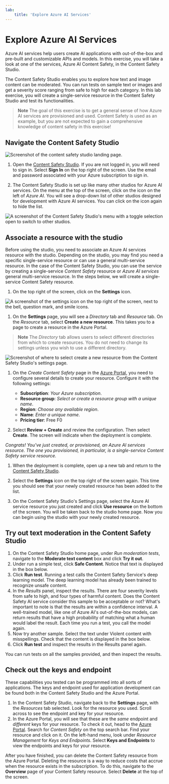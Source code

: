 ```yaml
---
lab:
    title: 'Explore Azure AI Services'
---
```


# Explore Azure AI Services

Azure AI services help users create AI applications with out-of-the-box and pre-built and customizable APIs and models. In this exercise, you will take a look at one of the services, Azure AI Content Safety, in the Content Safety Studio.

The Content Safety Studio enables you to explore how text and image content can be moderated. You can run tests on sample text or images and get a severity score ranging from safe to high for each category. In this lab exercise, you will create a single-service resource in the Content Safety Studio and test its functionalities. 

> **Note**
> The goal of this exercise is to get a general sense of how Azure AI services are provisioned and used. Content Safety is used as an example, but you are not expected to gain a comprehensive knowledge of content safety in this exercise!

## Navigate the Content Safety Studio 

![Screenshot of the content safety studio landing page.](./media/content-safety/content-safety-getting-started.png)

1. Open the [Content Safety Studio](https://contentsafety.cognitive.azure.com?azure-portal=true). If you are not logged in, you will need to sign in. Select **Sign In** on the top right of the screen. Use the email and password associated with your Azure subscription to sign in. 

1. The Content Safety Studio is set up like many other studios for Azure AI services. On the menu at the top of the screen, click on the icon on the left of *Azure AI*. You will see a drop-down list of other studios designed for development with Azure AI services. You can click on the icon again to hide the list.

![A screenshot of the Content Safety Studio's menu with a toggle selection open to switch to other studios.](./media/content-safety/studio-toggle-icon.png)  

## Associate a resource with the studio 

Before using the studio, you need to associate an Azure AI services resource with the studio. Depending on the studio, you may find you need a specific single-service resource or can use a general multi-service resource. In the case of the Content Safety Studio, you can use the service by creating a single-service *Content Safety* resource or *Azure AI services* general multi-service resource. In the steps below, we will create a single-service Content Safety resource. 

1. On the top right of the screen, click on the **Settings** icon. 

![A screenshot of the settings icon on the top right of the screen, next to the bell, question mark, and smile icons.](./media/content-safety/settings-toggle.png)

1. On the **Settings** page, you will see a *Directory* tab and *Resource* tab. On the *Resource* tab, select **Create a new resource**. This takes you to a page to create a resource in the Azure Portal.

> **Note**
> The *Directory* tab allows users to select different directories from which to create resources. You do not need to change its settings unless you wish to use a different directory. 

![Screenshot of where to select create a new resource from the Content Safety Studio's settings page.](./media/content-safety/create-new-resource-from-studio.png)

1. On the *Create Content Safety* page in the [Azure Portal](https://portal.azure.com?auzre-portal=true), you need to configure several details to create your resource. Configure it with the following settings:
    - **Subscription**: *Your Azure subscription*.
    - **Resource group**: *Select or create a resource group with a unique name*.
    - **Region**: *Choose any available region*.
    - **Name**: *Enter a unique name*.
    - **Pricing tier**: Free F0

1. Select **Review + Create** and review the configuration. Then select **Create**. The screen will indicate when the deployment is complete. 

*Congrats! You've just created, or provisioned, an Azure AI services resource. The one you provisioned, in particular, is a single-service Content Safety service resource.*

1. When the deployment is complete, open up a new tab and return to the [Content Safety Studio](https://contentsafety.cognitive.azure.com?azure-portal=true). 

1. Select the **Settings** icon on the top right of the screen again. This time you should see that your newly created resource has been added to the list.  

1. On the Content Safety Studio's Settings page, select the Azure AI service resource you just created and click **Use resource** on the bottom of the screen. You will be taken back to the studio home page. Now you can begin using the studio with your newly created resource.

## Try out text moderation in the Content Safety Studio

1. On the Content Safety Studio home page, under *Run moderation tests*, navigate to the **Moderate text content** box and click **Try it out**.
1. Under run a simple test, click **Safe Content**. Notice that text is displayed in the box below. 
1. Click **Run test**. Running a test calls the Content Safety Service's deep learning model. The deep learning model has already been trained to recognize unsafe content.
1. In the *Results* panel, inspect the results. There are four severity levels from safe to high, and four types of harmful content. Does the Content Safety AI service consider this sample to be acceptable or not? What's important to note is that the results are within a confidence interval. A well-trained model, like one of Azure AI's out-of-the-box models, can return results that have a high probability of matching what a human would label the result. Each time you run a test, you call the model again. 
1. Now try another sample. Select the text under Violent content with misspellings. Check that the content is displayed in the box below.
1. Click **Run test** and inspect the results in the Results panel again. 

You can run tests on all the samples provided, and then inspect the results.

## Check out the keys and endpoint

These capabilities you tested can be programmed into all sorts of applications. The keys and endpoint used for application development can be found both in the Content Safety Studio and the Azure Portal. 

1. In the Content Safety Studio, navigate back to the **Settings** page, with the *Resources* tab selected. Look for the resource you used. Scroll across to see the endpoint and key for your resource. 
1. In the Azure Portal, you will see that these are the *same* endpoint and *different* keys for your resource. To check it out, head to the [Azure Portal](https://portal.azure.com?auzre-portal=true). Search for *Content Safety* on the top search bar. Find your resource and click on it. On the left-hand menu, look under *Resource Management* for *Keys and Endpoints*. Select **Keys and Endpoints** to view the endpoints and keys for your resource. 

After you have finished, you can delete the Content Safety resource from the Azure Portal. Deleting the resource is a way to reduce costs that accrue when the resource exists in the subscription. To do this, navigate to the **Overview** page of your Content Safety resource. Select **Delete** at the top of the screen.

